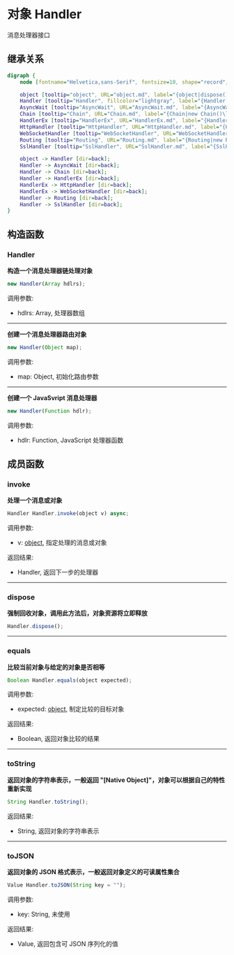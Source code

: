 # 对象 Handler
消息处理器接口

## 继承关系
```dot
digraph {
    node [fontname="Helvetica,sans-Serif", fontsize=10, shape="record", style="filled", fillcolor="white"];

    object [tooltip="object", URL="object.md", label="{object|dispose()\lequals()\ltoString()\ltoJSON()\l}"];
    Handler [tooltip="Handler", fillcolor="lightgray", label="{Handler|new Handler()\l|invoke()\l}"];
    AsyncWait [tooltip="AsyncWait", URL="AsyncWait.md", label="{AsyncWait|end()\l}"];
    Chain [tooltip="Chain", URL="Chain.md", label="{Chain|new Chain()\l|append()\l}"];
    HandlerEx [tooltip="HandlerEx", URL="HandlerEx.md", label="{HandlerEx|handler\lstats\l|onerror()\l}"];
    HttpHandler [tooltip="HttpHandler", URL="HttpHandler.md", label="{HttpHandler|new HttpHandler()\l|crossDomain\lforceGZIP\lmaxHeadersCount\lmaxBodySize\lserverName\l}"];
    WebSocketHandler [tooltip="WebSocketHandler", URL="WebSocketHandler.md", label="{WebSocketHandler|new WebSocketHandler()\l|maxSize\l}"];
    Routing [tooltip="Routing", URL="Routing.md", label="{Routing|new Routing()\l|append()\lall()\lget()\lpost()\ldel()\lput()\lpatch()\l}"];
    SslHandler [tooltip="SslHandler", URL="SslHandler.md", label="{SslHandler|new SslHandler()\l|verification\lca\lhandler\l}"];

    object -> Handler [dir=back];
    Handler -> AsyncWait [dir=back];
    Handler -> Chain [dir=back];
    Handler -> HandlerEx [dir=back];
    HandlerEx -> HttpHandler [dir=back];
    HandlerEx -> WebSocketHandler [dir=back];
    Handler -> Routing [dir=back];
    Handler -> SslHandler [dir=back];
}
```

## 构造函数
        
### Handler
**构造一个消息处理器链处理对象**

```JavaScript
new Handler(Array hdlrs);
```

调用参数:
* hdlrs: Array, 处理器数组

--------------------------
**创建一个消息处理器路由对象**

```JavaScript
new Handler(Object map);
```

调用参数:
* map: Object, 初始化路由参数

--------------------------
**创建一个 JavaSvript 消息处理器**

```JavaScript
new Handler(Function hdlr);
```

调用参数:
* hdlr: Function, JavaScript 处理器函数

## 成员函数
        
### invoke
**处理一个消息或对象**

```JavaScript
Handler Handler.invoke(object v) async;
```

调用参数:
* v: [object](object.md), 指定处理的消息或对象

返回结果:
* Handler, 返回下一步的处理器

--------------------------
### dispose
**强制回收对象，调用此方法后，对象资源将立即释放**

```JavaScript
Handler.dispose();
```

--------------------------
### equals
**比较当前对象与给定的对象是否相等**

```JavaScript
Boolean Handler.equals(object expected);
```

调用参数:
* expected: [object](object.md), 制定比较的目标对象

返回结果:
* Boolean, 返回对象比较的结果

--------------------------
### toString
**返回对象的字符串表示，一般返回 "[Native Object]"，对象可以根据自己的特性重新实现**

```JavaScript
String Handler.toString();
```

返回结果:
* String, 返回对象的字符串表示

--------------------------
### toJSON
**返回对象的 JSON 格式表示，一般返回对象定义的可读属性集合**

```JavaScript
Value Handler.toJSON(String key = "");
```

调用参数:
* key: String, 未使用

返回结果:
* Value, 返回包含可 JSON 序列化的值

